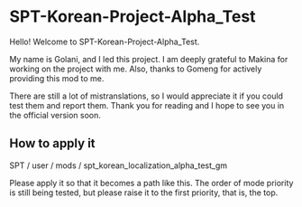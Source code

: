 # SPT-Korean-Project-Alpha_Test
Hello! Welcome to SPT-Korean-Project-Alpha_Test.

My name is Golani, and I led this project.
I am deeply grateful to Makina for working on the project with me.
Also, thanks to Gomeng for actively providing this mod to me.

There are still a lot of mistranslations, so I would appreciate it if you could test them and report them.
Thank you for reading and I hope to see you in the official version soon.

## How to apply it

SPT / user / mods / spt_korean_localization_alpha_test_gm

Please apply it so that it becomes a path like this.
The order of mode priority is still being tested, but please raise it to the first priority, that is, the top.